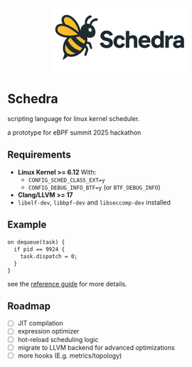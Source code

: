 <p align="center"><img src="./docs/logo.png"></p>

# Schedra
scripting language for linux kernel scheduler.

a prototype for eBPF summit 2025 hackathon

## Requirements
- **Linux Kernel >= 6.12**
  With:
  - `CONFIG_SCHED_CLASS_EXT=y`
  - `CONFIG_DEBUG_INFO_BTF=y` (or `BTF_DEBUG_INFO`)
- **Clang/LLVM >= 17**
- `libelf-dev`, `libbpf-dev` and `libseccomp-dev` installed

## Example
```
on dequeue(task) {
  if pid == 9924 {
    task.dispatch = 0;
  }
}
```
see the [reference guide](./docs/reference_guide.md) for more details.

## Roadmap
- [ ] JIT compilation
- [ ] expression optimizer
- [ ] hot-reload scheduling logic
- [ ] migrate to LLVM backend for advanced optimizations
- [ ] more hooks (E.g. metrics/topology)
